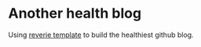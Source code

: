 # Another health blog

Using [reverie template](https://github.com/amitmerchant1990/reverie) to build the healthiest github blog.
